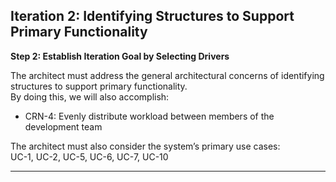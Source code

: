 ## Iteration 2: Identifying Structures to Support Primary Functionality
**Step 2: Establish Iteration Goal by Selecting Drivers**  

The architect must address the general architectural concerns of identifying structures to support primary functionality.  
By doing this, we will also accomplish:  
* CRN-4: Evenly distribute workload between members of the development team

The architect must also consider the system’s primary use cases:  
UC-1, UC-2, UC-5, UC-6, UC-7, UC-10

---
